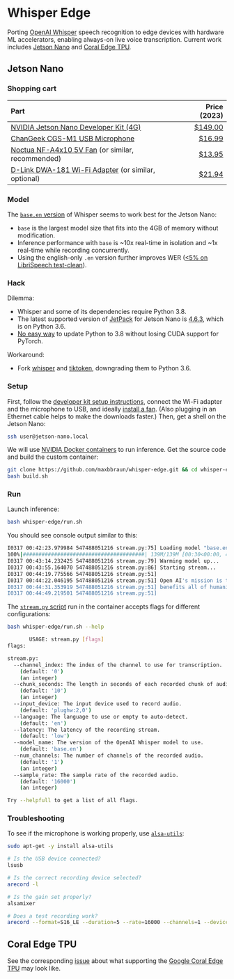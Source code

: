 # Whisper Edge

Porting [OpenAI Whisper](https://github.com/openai/whisper) speech recognition to edge devices with hardware ML accelerators, enabling always-on live voice transcription. Current work includes [Jetson Nano](#jetson-nano) and [Coral Edge TPU](#coral-edge-tpu).

## Jetson Nano

### Shopping cart

| Part | Price (2023) |
| :- | -: |
| [NVIDIA Jetson Nano Developer Kit (4G)](https://developer.nvidia.com/embedded/jetson-nano-developer-kit) | [$149.00](https://www.amazon.com/NVIDIA-Jetson-Nano-Developer-945-13450-0000-100/dp/B084DSDDLT/) |
| [ChanGeek CGS-M1 USB Microphone](https://www.amazon.com/gp/product/B08M37224H/ref=ppx_yo_dt_b_asin_title_o03_s00) | [$16.99](https://www.amazon.com/gp/product/B08M37224H/ref=ppx_yo_dt_b_asin_title_o03_s00) |
| [Noctua NF-A4x10 5V Fan](https://noctua.at/en/products/fan/nf-a4x10-5v) (or similar, recommended) | [$13.95](https://www.amazon.com/Noctua-Cooling-Bearing-NF-A4X10-FLX-5V/dp/B00NEMGCIA/) |
| [D-Link DWA-181 Wi-Fi Adapter](https://www.dlink.com/en/products/dwa-181-ac1300-mu-mimo-wi-fi-nano-usb-adapter) (or similar, optional) | [$21.94](https://www.amazon.com/D-Link-Wireless-Internet-Supported-DWA-181-US/dp/B07YYL3RYJ/) |

### Model

The [`base.en` version](https://github.com/openai/whisper#available-models-and-languages) of Whisper seems to work best for the Jetson Nano:
 - `base` is the largest model size that fits into the 4GB of memory without modification.
 - Inference performance with `base` is ~10x real-time in isolation and ~1x real-time while recording concurrently.
 - Using the english-only `.en` version further improves WER ([<5% on LibriSpeech test-clean](https://cdn.openai.com/papers/whisper.pdf)).

### Hack

Dilemma:
 - Whisper and some of its dependencies require Python 3.8.
 - The latest supported version of [JetPack](https://developer.nvidia.com/embedded/jetpack) for Jetson Nano is [4.6.3](https://developer.nvidia.com/jetpack-sdk-463), which is on Python 3.6.
 - [No easy way](https://github.com/maxbbraun/whisper-edge/issues/2) to update Python to 3.8 without losing CUDA support for PyTorch.

Workaround:
 - Fork [whisper](https://github.com/maxbbraun/whisper) and [tiktoken](https://github.com/maxbbraun/tiktoken), downgrading them to Python 3.6.

### Setup

First, follow the [developer kit setup instructions](https://developer.nvidia.com/embedded/learn/get-started-jetson-nano-devkit), connect the Wi-Fi adapter and the microphone to USB, and ideally [install a fan](https://noctua.at/en/nf-a4x10-flx/service). (Also plugging in an Ethernet cable helps to make the downloads faster.) Then, get a shell on the Jetson Nano:

```bash
ssh user@jetson-nano.local
```

We will use [NVIDIA Docker containers](https://hub.docker.com/r/dustynv/jetson-inference/tags) to run inference. Get the source code and build the custom container:

```bash
git clone https://github.com/maxbbraun/whisper-edge.git && cd whisper-edge
bash build.sh
```

### Run

Launch inference:

```bash
bash whisper-edge/run.sh
```

You should see console output similar to this:

```bash
I0317 00:42:23.979984 547488051216 stream.py:75] Loading model "base.en"...
100%|#######################################| 139M/139M [00:30<00:00, 4.71MiB/s]
I0317 00:43:14.232425 547488051216 stream.py:79] Warming model up...
I0317 00:43:55.164070 547488051216 stream.py:86] Starting stream...
I0317 00:44:19.775566 547488051216 stream.py:51]
I0317 00:44:22.046195 547488051216 stream.py:51] Open AI's mission is to ensure that artificial general intelligence
I0317 00:44:31.353919 547488051216 stream.py:51] benefits all of humanity.
I0317 00:44:49.219501 547488051216 stream.py:51]
```

The [`stream.py` script](stream.py) run in the container accepts flags for different configurations:

```bash
bash whisper-edge/run.sh --help

       USAGE: stream.py [flags]
flags:

stream.py:
  --channel_index: The index of the channel to use for transcription.
    (default: '0')
    (an integer)
  --chunk_seconds: The length in seconds of each recorded chunk of audio.
    (default: '10')
    (an integer)
  --input_device: The input device used to record audio.
    (default: 'plughw:2,0')
  --language: The language to use or empty to auto-detect.
    (default: 'en')
  --latency: The latency of the recording stream.
    (default: 'low')
  --model_name: The version of the OpenAI Whisper model to use.
    (default: 'base.en')
  --num_channels: The number of channels of the recorded audio.
    (default: '1')
    (an integer)
  --sample_rate: The sample rate of the recorded audio.
    (default: '16000')
    (an integer)

Try --helpfull to get a list of all flags.
```

### Troubleshooting

To see if the microphone is working properly, use [`alsa-utils`](https://github.com/alsa-project/alsa-utils):

```bash
sudo apt-get -y install alsa-utils

# Is the USB device connected?
lsusb

# Is the correct recording device selected?
arecord -l

# Is the gain set properly?
alsamixer

# Does a test recording work?
arecord --format=S16_LE --duration=5 --rate=16000 --channels=1 --device=plughw:2,0 test.wav
```

## Coral Edge TPU

See the corresponding [issue](https://github.com/maxbbraun/whisper-edge/issues/1) about what supporting the [Google Coral Edge TPU](https://coral.ai/products/) may look like.
